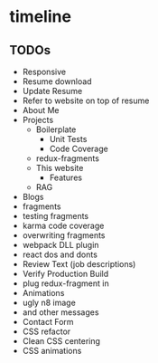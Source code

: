 # timeline

## TODOs
 * Responsive
 * Resume download
  * Update Resume
  * Refer to website on top of resume
 * About Me
  * Projects
    * Boilerplate
      * Unit Tests
      * Code Coverage
    * redux-fragments
    * This website
      * Features
    * RAG
 * Blogs
  * fragments
  * testing fragments   
  * karma code coverage
  * overwriting fragments
  * webpack DLL plugin
  * react dos and donts
 * Review Text (job descriptions)
 * Verify Production Build
 * plug redux-fragment in
 * Animations
 * ugly n8 image
  * and other messages
 * Contact Form
 * CSS refactor
  * Clean CSS centering
  * CSS animations